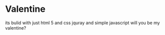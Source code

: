 # Valentine
its bulid with just html 5 and css jquray and simple javascript
will you be my valentine?
